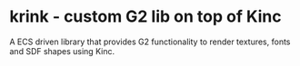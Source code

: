 # krink - custom G2 lib on top of Kinc

A ECS driven library that provides G2 functionality to render textures, 
fonts and SDF shapes using Kinc.
